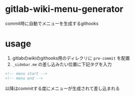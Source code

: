 # gitlab-wiki-menu-generator
commit時に自動でメニューを生成するgithooks

# usage
1. gitlabのwikiのgithooks用のディレクリに `pre-commit` を配置
1. `_sidebar.me` の差し込みたい位置に下記タグを入力

```html
<!-- menu start -->
<!-- menu end -->
```

以降はcommitする度にメニューが生成されて差し込まれる
